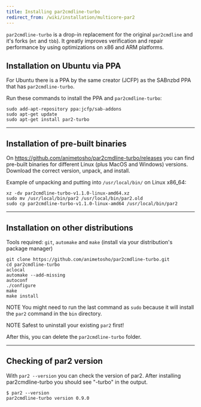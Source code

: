 ```yaml
---
title: Installing par2cmdline-turbo
redirect_from: /wiki/installation/multicore-par2
---
```


`par2cmdline-turbo` is a drop-in replacement for the original `par2cmdline` and it's forks (`mt` and `tbb`). 
It greatly improves verification and repair performance by using optimizations on x86 and ARM platforms.

## Installation on Ubuntu via PPA

For Ubuntu there is a PPA by the same creator (JCFP) as the SABnzbd PPA that has `par2cmdline-turbo`.

Run these commands to install the PPA and `par2cmdline-turbo`:

```
sudo add-apt-repository ppa:jcfp/sab-addons
sudo apt-get update
sudo apt-get install par2-turbo
```

-------------------

## Installation of pre-built binaries

On https://github.com/animetosho/par2cmdline-turbo/releases you can find pre-built binaries for different Linux (plus MacOS and Windows) versions. Download the correct version, unpack, and install.

Example of unpacking and putting into `/usr/local/bin/` on Linux x86_64:

```
xz -dv par2cmdline-turbo-v1.1.0-linux-amd64.xz
sudo mv /usr/local/bin/par2 /usr/local/bin/par2.old
sudo cp par2cmdline-turbo-v1.1.0-linux-amd64 /usr/local/bin/par2
```

-------------------


## Installation on other distributions

Tools required: `git`, `automake` and `make` (install via your distribution's package manager)

```
git clone https://github.com/animetosho/par2cmdline-turbo.git
cd par2cmdline-turbo
aclocal
automake --add-missing
autoconf
./configure
make
make install
```
<span class="label label-warning">NOTE</span> You might need to run the last command as `sudo` because it will install the `par2` command in the `bin` directory.

<span class="label label-warning">NOTE</span> Safest to uninstall your existing `par2` first!

After this, you can delete the `par2cmdline-turbo` folder.


-------------------


## Checking of par2 version

With `par2 --version` you can check the version of par2. After installing par2cmdline-turbo you should see "-turbo" in the output.

```commandline
$ par2 --version
par2cmdline-turbo version 0.9.0
```